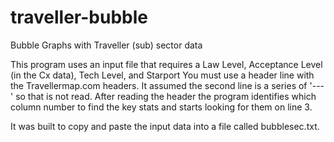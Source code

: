 # traveller-bubble
Bubble Graphs with Traveller (sub) sector data

This program uses an input file that requires a Law Level, Acceptance Level (in the Cx data), Tech Level, and Starport
You must use a header line with the Travellermap.com headers.  It assumed the second line is a series of '---' so that is not read.
After reading the header the program identifies which column number to find the key stats and starts looking for them on line 3.

It was built to copy and paste the input data into a file called bubblesec.txt.  
